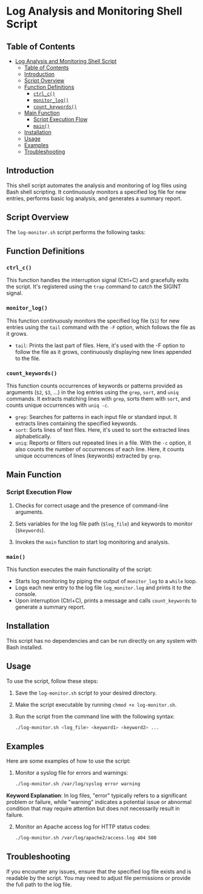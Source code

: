# Log Analysis and Monitoring Shell Script

## Table of Contents

- [Log Analysis and Monitoring Shell Script](#log-analysis-and-monitoring-shell-script)
  - [Table of Contents](#table-of-contents)
  - [Introduction](#introduction)
  - [Script Overview](#script-overview)
  - [Function Definitions](#function-definitions)
    - [`ctrl_c()`](#ctrl_c)
    - [`monitor_log()`](#monitor_log)
    - [`count_keywords()`](#count_keywords)
  - [Main Function](#main-function)
    - [Script Execution Flow](#script-execution-flow)
    - [`main()`](#main)
  - [Installation](#installation)
  - [Usage](#usage)
  - [Examples](#examples)
  - [Troubleshooting](#troubleshooting)

## Introduction

This shell script automates the analysis and monitoring of log files using Bash shell scripting. It continuously monitors a specified log file for new entries, performs basic log analysis, and generates a summary report.

## Script Overview

The `log-monitor.sh` script performs the following tasks:

## Function Definitions

### `ctrl_c()`

This function handles the interruption signal (Ctrl+C) and gracefully exits the script. It's registered using the `trap` command to catch the SIGINT signal.

### `monitor_log()`

This function continuously monitors the specified log file (`$1`) for new entries using the `tail` command with the `-F` option, which follows the file as it grows.

- ``tail``: Prints the last part of files. Here, it's used with the -F option to follow the file as it grows, continuously displaying new lines appended to the file.

### `count_keywords()`

This function counts occurrences of keywords or patterns provided as arguments (`$2`, `$3`, ...) in the log entries using the `grep`, `sort`, and `uniq` commands. It extracts matching lines with `grep`, sorts them with `sort`, and counts unique occurrences with `uniq -c`.

- `grep`: Searches for patterns in each input file or standard input. It extracts lines containing the specified keywords.
- `sort`: Sorts lines of text files. Here, it's used to sort the extracted lines alphabetically.
- `uniq`: Reports or filters out repeated lines in a file. With the `-c` option, it also counts the number of occurrences of each line. Here, it counts unique occurrences of lines (keywords) extracted by `grep`.

## Main Function

### Script Execution Flow

1. Checks for correct usage and the presence of command-line arguments.
   
2. Sets variables for the log file path (`$log_file`) and keywords to monitor (`$keywords`).
   
3. Invokes the `main` function to start log monitoring and analysis.

### `main()`

This function executes the main functionality of the script:

- Starts log monitoring by piping the output of `monitor_log` to a `while` loop.
- Logs each new entry to the log file `log_monitor.log` and prints it to the console.
- Upon interruption (Ctrl+C), prints a message and calls `count_keywords` to generate a summary report.

## Installation
This script has no dependencies and can be run directly on any system with Bash installed.

## Usage

To use the script, follow these steps:

1. Save the `log-monitor.sh` script to your desired directory.
   
2. Make the script executable by running `chmod +x log-monitor.sh`.
   
3. Run the script from the command line with the following syntax:
   
   ```bash
   ./log-monitor.sh <log_file> <keyword1> <keyword2> ...
   ```
## Examples

Here are some examples of how to use the script:

1. Monitor a syslog file for errors and warnings:
   ```bash
   ./log-monitor.sh /var/log/syslog error warning
   ```
**Keyword Explanation**: In log files, "error" typically refers to a significant problem or failure, while "warning" indicates a potential issue or abnormal condition that may require attention but does not necessarily result in failure.
   
2. Monitor an Apache access log for HTTP status codes:
   ```bash
   ./log-monitor.sh /var/log/apache2/access.log 404 500
   ```

## Troubleshooting
If you encounter any issues, ensure that the specified log file exists and is readable by the script. You may need to adjust file permissions or provide the full path to the log file.

